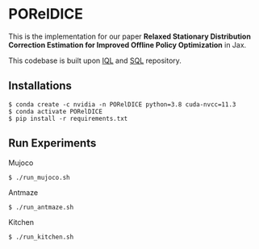 # PORelDICE

This is the implementation for our paper **Relaxed Stationary Distribution Correction Estimation for Improved Offline Policy Optimization** in Jax.

This codebase is built upon [IQL](https://github.com/ikostrikov/implicit_q_learning.git) and [SQL](https://github.com/ryanxhr/IVR.git) repository.

## Installations

    $ conda create -c nvidia -n PORelDICE python=3.8 cuda-nvcc=11.3
    $ conda activate PORelDICE
    $ pip install -r requirements.txt

## Run Experiments 

Mujoco

    $ ./run_mujoco.sh

Antmaze

    $ ./run_antmaze.sh

Kitchen

    $ ./run_kitchen.sh

  
